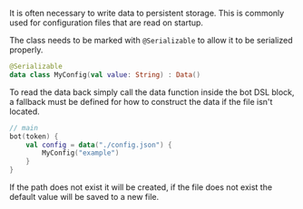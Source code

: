It is often necessary to write data to persistent storage. This is commonly used for configuration files that are read on startup.

The class needs to be marked with `@Serializable` to allow it to be serialized properly.

```kotlin
@Serializable
data class MyConfig(val value: String) : Data()
```

To read the data back simply call the data function inside the bot DSL block, a fallback must be defined for how to construct
the data if the file isn't located.

```kotlin
// main
bot(token) {
    val config = data("./config.json") {
        MyConfig("example")    
    }
}
```

If the path does not exist it will be created, if the file does not exist the default value will be saved to a new file.